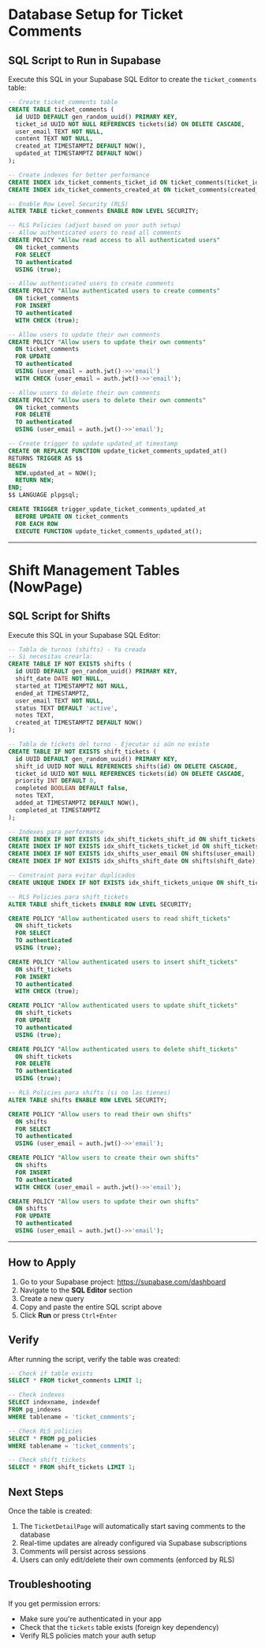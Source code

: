 # Database Setup for Ticket Comments

## SQL Script to Run in Supabase

Execute this SQL in your Supabase SQL Editor to create the `ticket_comments` table:

```sql
-- Create ticket_comments table
CREATE TABLE ticket_comments (
  id UUID DEFAULT gen_random_uuid() PRIMARY KEY,
  ticket_id UUID NOT NULL REFERENCES tickets(id) ON DELETE CASCADE,
  user_email TEXT NOT NULL,
  content TEXT NOT NULL,
  created_at TIMESTAMPTZ DEFAULT NOW(),
  updated_at TIMESTAMPTZ DEFAULT NOW()
);

-- Create indexes for better performance
CREATE INDEX idx_ticket_comments_ticket_id ON ticket_comments(ticket_id);
CREATE INDEX idx_ticket_comments_created_at ON ticket_comments(created_at DESC);

-- Enable Row Level Security (RLS)
ALTER TABLE ticket_comments ENABLE ROW LEVEL SECURITY;

-- RLS Policies (adjust based on your auth setup)
-- Allow authenticated users to read all comments
CREATE POLICY "Allow read access to all authenticated users"
  ON ticket_comments
  FOR SELECT
  TO authenticated
  USING (true);

-- Allow authenticated users to create comments
CREATE POLICY "Allow authenticated users to create comments"
  ON ticket_comments
  FOR INSERT
  TO authenticated
  WITH CHECK (true);

-- Allow users to update their own comments
CREATE POLICY "Allow users to update their own comments"
  ON ticket_comments
  FOR UPDATE
  TO authenticated
  USING (user_email = auth.jwt()->>'email')
  WITH CHECK (user_email = auth.jwt()->>'email');

-- Allow users to delete their own comments
CREATE POLICY "Allow users to delete their own comments"
  ON ticket_comments
  FOR DELETE
  TO authenticated
  USING (user_email = auth.jwt()->>'email');

-- Create trigger to update updated_at timestamp
CREATE OR REPLACE FUNCTION update_ticket_comments_updated_at()
RETURNS TRIGGER AS $$
BEGIN
  NEW.updated_at = NOW();
  RETURN NEW;
END;
$$ LANGUAGE plpgsql;

CREATE TRIGGER trigger_update_ticket_comments_updated_at
  BEFORE UPDATE ON ticket_comments
  FOR EACH ROW
  EXECUTE FUNCTION update_ticket_comments_updated_at();
```

---

# Shift Management Tables (NowPage)

## SQL Script for Shifts

Execute this SQL in your Supabase SQL Editor:

```sql
-- Tabla de turnos (shifts) - Ya creada
-- Si necesitas crearla:
CREATE TABLE IF NOT EXISTS shifts (
  id UUID DEFAULT gen_random_uuid() PRIMARY KEY,
  shift_date DATE NOT NULL,
  started_at TIMESTAMPTZ NOT NULL,
  ended_at TIMESTAMPTZ,
  user_email TEXT NOT NULL,
  status TEXT DEFAULT 'active',
  notes TEXT,
  created_at TIMESTAMPTZ DEFAULT NOW()
);

-- Tabla de tickets del turno - Ejecutar si aún no existe
CREATE TABLE IF NOT EXISTS shift_tickets (
  id UUID DEFAULT gen_random_uuid() PRIMARY KEY,
  shift_id UUID NOT NULL REFERENCES shifts(id) ON DELETE CASCADE,
  ticket_id UUID NOT NULL REFERENCES tickets(id) ON DELETE CASCADE,
  priority INT DEFAULT 0,
  completed BOOLEAN DEFAULT false,
  notes TEXT,
  added_at TIMESTAMPTZ DEFAULT NOW(),
  completed_at TIMESTAMPTZ
);

-- Indexes para performance
CREATE INDEX IF NOT EXISTS idx_shift_tickets_shift_id ON shift_tickets(shift_id);
CREATE INDEX IF NOT EXISTS idx_shift_tickets_ticket_id ON shift_tickets(ticket_id);
CREATE INDEX IF NOT EXISTS idx_shifts_user_email ON shifts(user_email);
CREATE INDEX IF NOT EXISTS idx_shifts_shift_date ON shifts(shift_date);

-- Constraint para evitar duplicados
CREATE UNIQUE INDEX IF NOT EXISTS idx_shift_tickets_unique ON shift_tickets(shift_id, ticket_id);

-- RLS Policies para shift_tickets
ALTER TABLE shift_tickets ENABLE ROW LEVEL SECURITY;

CREATE POLICY "Allow authenticated users to read shift_tickets"
  ON shift_tickets
  FOR SELECT
  TO authenticated
  USING (true);

CREATE POLICY "Allow authenticated users to insert shift_tickets"
  ON shift_tickets
  FOR INSERT
  TO authenticated
  WITH CHECK (true);

CREATE POLICY "Allow authenticated users to update shift_tickets"
  ON shift_tickets
  FOR UPDATE
  TO authenticated
  USING (true);

CREATE POLICY "Allow authenticated users to delete shift_tickets"
  ON shift_tickets
  FOR DELETE
  TO authenticated
  USING (true);

-- RLS Policies para shifts (si no las tienes)
ALTER TABLE shifts ENABLE ROW LEVEL SECURITY;

CREATE POLICY "Allow users to read their own shifts"
  ON shifts
  FOR SELECT
  TO authenticated
  USING (user_email = auth.jwt()->>'email');

CREATE POLICY "Allow users to create their own shifts"
  ON shifts
  FOR INSERT
  TO authenticated
  WITH CHECK (user_email = auth.jwt()->>'email');

CREATE POLICY "Allow users to update their own shifts"
  ON shifts
  FOR UPDATE
  TO authenticated
  USING (user_email = auth.jwt()->>'email');
```

---

## How to Apply

1. Go to your Supabase project: https://supabase.com/dashboard
2. Navigate to the **SQL Editor** section
3. Create a new query
4. Copy and paste the entire SQL script above
5. Click **Run** or press `Ctrl+Enter`

## Verify

After running the script, verify the table was created:

```sql
-- Check if table exists
SELECT * FROM ticket_comments LIMIT 1;

-- Check indexes
SELECT indexname, indexdef 
FROM pg_indexes 
WHERE tablename = 'ticket_comments';

-- Check RLS policies
SELECT * FROM pg_policies 
WHERE tablename = 'ticket_comments';

-- Check shift_tickets
SELECT * FROM shift_tickets LIMIT 1;
```

## Next Steps

Once the table is created:
1. The `TicketDetailPage` will automatically start saving comments to the database
2. Real-time updates are already configured via Supabase subscriptions
3. Comments will persist across sessions
4. Users can only edit/delete their own comments (enforced by RLS)

## Troubleshooting

If you get permission errors:
- Make sure you're authenticated in your app
- Check that the `tickets` table exists (foreign key dependency)
- Verify RLS policies match your auth setup
